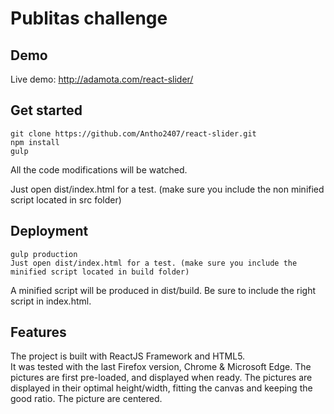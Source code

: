 # Publitas challenge

## Demo

Live demo: http://adamota.com/react-slider/

## Get started 

```
git clone https://github.com/Antho2407/react-slider.git
npm install
gulp 
```

All the code modifications will be watched. 

Just open dist/index.html for a test. (make sure you include the non minified script located in src folder)


## Deployment

```
gulp production
Just open dist/index.html for a test. (make sure you include the minified script located in build folder)
```

A minified script will be produced in dist/build. Be sure to include the right script in index.html.

## Features 

The project is built with ReactJS Framework and HTML5.  
It was tested with the last Firefox version, Chrome & Microsoft Edge.
The pictures are first pre-loaded, and displayed when ready. 
The pictures are displayed in their optimal height/width, fitting the canvas and keeping the good ratio. 
The picture are centered. 

